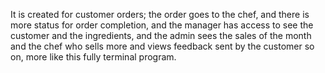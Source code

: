 It is created for customer orders; the order goes to the chef, and there is more status for order completion, and 
the manager has access to see the customer and the ingredients, and the admin sees the sales of the month and 
the chef who sells more and views feedback sent by the customer so on, more like this fully terminal program.
